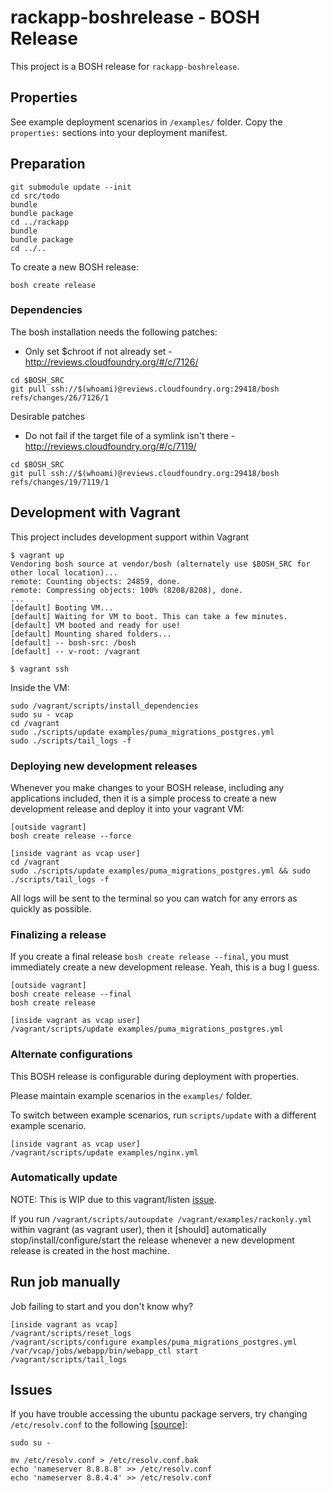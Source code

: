 # rackapp-boshrelease - BOSH Release

This project is a BOSH release for `rackapp-boshrelease`.

## Properties

See example deployment scenarios in `/examples/` folder. Copy the `properties:` sections into your deployment manifest.

## Preparation

```
git submodule update --init
cd src/todo
bundle
bundle package
cd ../rackapp
bundle
bundle package
cd ../..
```

To create a new BOSH release:

```
bosh create release
```

### Dependencies

The bosh installation needs the following patches:

* Only set $chroot if not already set - http://reviews.cloudfoundry.org/#/c/7126/

```
cd $BOSH_SRC
git pull ssh://$(whoami)@reviews.cloudfoundry.org:29418/bosh refs/changes/26/7126/1
```

Desirable patches

* Do not fail if the target file of a symlink isn't there - http://reviews.cloudfoundry.org/#/c/7119/

```
cd $BOSH_SRC
git pull ssh://$(whoami)@reviews.cloudfoundry.org:29418/bosh refs/changes/19/7119/1
```

## Development with Vagrant

This project includes development support within Vagrant

```
$ vagrant up
Vendoring bosh source at vendor/bosh (alternately use $BOSH_SRC for other local location)...
remote: Counting objects: 24859, done.
remote: Compressing objects: 100% (8208/8208), done.
...
[default] Booting VM...
[default] Waiting for VM to boot. This can take a few minutes.
[default] VM booted and ready for use!
[default] Mounting shared folders...
[default] -- bosh-src: /bosh
[default] -- v-root: /vagrant

$ vagrant ssh
```

Inside the VM:

```
sudo /vagrant/scripts/install_dependencies
sudo su - vcap
cd /vagrant
sudo ./scripts/update examples/puma_migrations_postgres.yml
sudo ./scripts/tail_logs -f
```

### Deploying new development releases

Whenever you make changes to your BOSH release, including any applications included, then it is a simple process to create a new development release and deploy it into your vagrant VM:

```
[outside vagrant]
bosh create release --force

[inside vagrant as vcap user]
cd /vagrant
sudo ./scripts/update examples/puma_migrations_postgres.yml && sudo ./scripts/tail_logs -f
```

All logs will be sent to the terminal so you can watch for any errors as quickly as possible.

### Finalizing a release

If you create a final release `bosh create release --final`, you must immediately create a new development release. Yeah, this is a bug I guess.

```
[outside vagrant]
bosh create release --final
bosh create release

[inside vagrant as vcap user]
/vagrant/scripts/update examples/puma_migrations_postgres.yml
```


### Alternate configurations

This BOSH release is configurable during deployment with properties. 

Please maintain example scenarios in the `examples/` folder.

To switch between example scenarios, run `scripts/update` with a different example scenario.

```
[inside vagrant as vcap user]
/vagrant/scripts/update examples/nginx.yml
```


### Automatically update

NOTE: This is WIP due to this vagrant/listen [issue](https://github.com/guard/listen/issues/53).

If you run `/vagrant/scripts/autoupdate /vagrant/examples/rackonly.yml` within vagrant (as vagrant user), then it [should] automatically stop/install/configure/start the release whenever a new development release is created in the host machine.

## Run job manually

Job failing to start and you don't know why?

```
[inside vagrant as vcap]
/vagrant/scripts/reset_logs
/vagrant/scripts/configure examples/puma_migrations_postgres.yml
/var/vcap/jobs/webapp/bin/webapp_ctl start
/vagrant/scripts/tail_logs
```



## Issues

If you have trouble accessing the ubuntu package servers, try changing `/etc/resolv.conf` to the following [[source](http://suranyami.com/fixing-temporary-failure-resolving-usarchiveu "Fixing &quot; Temporary failure resolving 'us.archive.ubuntu.com'&quot; in Ubuntu, Vagrant - Suranyami")]:

```
sudo su -

mv /etc/resolv.conf > /etc/resolv.conf.bak
echo 'nameserver 8.8.8.8' >> /etc/resolv.conf
echo 'nameserver 8.8.4.4' >> /etc/resolv.conf
```